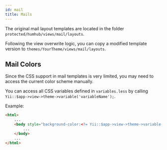 ```yaml
---
id: mail
title: Mails
---
```


The original mail layout templates are located in the folder `protected/humhub/views/mail/layouts`.

Following the view overwrite logic, you can copy a modified template version to `themes/YourTheme/views/mail/layouts`.

Mail Colors
-----------

Since the CSS support in mail templates is very limited, you may need to access the current color scheme manually.

You can access all CSS variables defined in `variables.less` by calling `Yii::$app->view->theme->variable('variableName');`.

Example:

```html
<html> 
    ...
    <body style="background-color:<?= Yii::$app->view->theme->variable('background-color-page') ?>; ">
        ...
    </body>
    ...
</html>
```